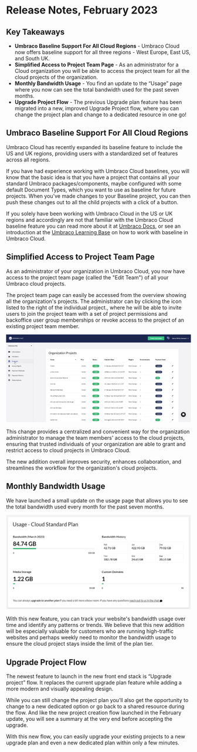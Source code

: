 # Release Notes, February 2023

## Key Takeaways

* **Umbraco Baseline Support For All Cloud Regions** - Umbraco Cloud now offers baseline support for all three regions - West Europe, East US, and South UK.
* **Simplified Access to Project Team Page** - As an administrator for a Cloud organization you will be able to access the project team for all the cloud projects of the organization.
* **Monthly Bandwidth Usage** - You find an update to the “Usage” page where you now can see the total bandwidth used for the past seven months.
* **Upgrade Project Flow** - The previous Upgrade plan feature has been migrated into a new, improved Upgrade Project flow, where you can change the project plan and change to a dedicated resource in one go!

## Umbraco Baseline Support For All Cloud Regions

Umbraco Cloud has recently expanded its baseline feature to include the US and UK regions, providing users with a standardized set of features across all regions.

If you have had experience working with Umbraco Cloud baselines, you will know that the basic idea is that you have a project that contains all your standard Umbraco packages/components, maybe configured with some default Document Types, which you want to use as baseline for future projects. When you've made changes to your Baseline project, you can then push these changes out to all the child projects with a click of a button.

If you solely have been working with Umbraco Cloud in the US or UK regions and accordingly are not that familiar with the Umbraco Cloud baseline feature you can read more about it at [Umbraco Docs](https://docs.umbraco.com/umbraco-cloud/getting-started/baselines), or see an introduction at the [Umbraco Learning Base](https://www.youtube.com/watch?v=Ci1Hm-bH98Y) on how to work with baseline in Umbraco Cloud.

## Simplified Access to Project Team Page

As an administrator of your organization in Umbraco Cloud, you now have access to the project team page (called the "Edit Team") of all your Umbraco cloud projects.

The project team page can easily be accessed from the overview showing all the organization's projects. The administrator can by clicking the icon listed to the right of the individual project., where he will be able to invite users to join the project team with a set of project permissions and backoffice user group memberships or revoke access to the project of an existing project team member.

![OrgAdminEditUserPage](images/OrgAdminEditUserPage.gif)

This change provides a centralized and convenient way for the organization administrator to manage the team members' access to the cloud projects, ensuring that trusted individuals of your organization are able to grant and restrict access to cloud projects in Umbraco Cloud.

The new addition overall improves security, enhances collaboration, and streamlines the workflow for the organization's cloud projects.

## Monthly Bandwidth Usage

We have launched a small update on the usage page that allows you to see the total bandwidth used every month for the past seven months.

![BandwidthHistory](images/BandwidthHistory.png)

With this new feature, you can track your website's bandwidth usage over time and identify any patterns or trends. We believe that this new addition will be especially valuable for customers who are running high-traffic websites and perhaps weekly need to monitor the bandwidth usage to ensure the cloud project stays inside the limit of the plan tier.

## Upgrade Project Flow
The newest feature to launch in the new front end stack is “Upgrade project” flow. It replaces the current upgrade plan feature while adding a more modern and visually appealing design.

While you can still change the project plan you’ll also get the opportunity to change to a new dedicated option or go back to a shared resource during the flow. And like the new project creation flow launched in the February update, you will see a summary at the very end before accepting the upgrade.

<animation>

With this new flow, you can easily upgrade your existing projects to a new upgrade plan and even a new dedicated plan within only a few minutes.
